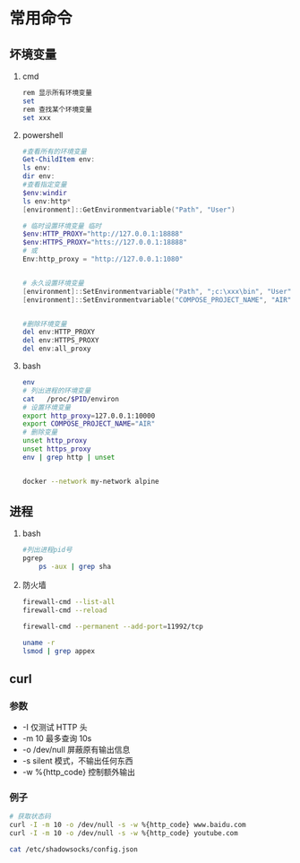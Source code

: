 # 常用命令

## 坏境变量

1. cmd

   ```powershell
   rem 显示所有环境变量
   set
   rem 查找某个环境变量
   set xxx
   ```

2. powershell

   ```powershell
   #查看所有的环境变量
   Get-ChildItem env:
   ls env:
   dir env:
   #查看指定变量
   $env:windir
   ls env:http*
   [environment]::GetEnvironmentvariable("Path", "User")

   # 临时设置环境变量 临时
   $env:HTTP_PROXY="http://127.0.0.1:18888"
   $env:HTTPS_PROXY="htts://127.0.0.1:18888"
   # 或
   Env:http_proxy = "http://127.0.0.1:1080"


   # 永久设置环境变量
   [environment]::SetEnvironmentvariable("Path", ";c:\xxx\bin", "User")
   [environment]::SetEnvironmentvariable("COMPOSE_PROJECT_NAME", "AIR", "User")


   #删除环境变量
   del env:HTTP_PROXY
   del env:HTTPS_PROXY
   del env:all_proxy

   ```

3. bash

   ```bash
   env
   # 列出进程的环境变量
   cat   /proc/$PID/environ
   # 设置环境变量
   export http_proxy=127.0.0.1:10000
   export COMPOSE_PROJECT_NAME="AIR"
   # 删除变量
   unset http_proxy
   unset https_proxy
   env | grep http | unset


   docker --network my-network alpine

   ```

## 进程

1. bash

   ```bash
   #列出进程pid号
   pgrep
       ps -aux | grep sha
   ```

1. 防火墙

   ```bash
   firewall-cmd --list-all
   firewall-cmd --reload

   firewall-cmd --permanent --add-port=11992/tcp

   uname -r
   lsmod | grep appex

   ```

## curl

### 参数

- -I 仅测试 HTTP 头
- -m 10 最多查询 10s
- -o /dev/null 屏蔽原有输出信息
- -s silent 模式，不输出任何东西
- -w %{http_code} 控制额外输出

### 例子

```bash
# 获取状态码
curl -I -m 10 -o /dev/null -s -w %{http_code} www.baidu.com
curl -I -m 10 -o /dev/null -s -w %{http_code} youtube.com
```

```BASH
cat /etc/shadowsocks/config.json
```
